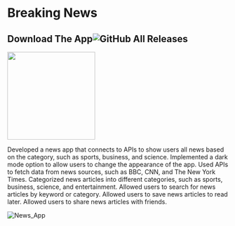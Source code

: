 # Breaking News

## Download The App![GitHub All Releases](https://img.shields.io/github/downloads/HusseinMohamed99/Breaking-News/total?color=green)
<a href="https://github.com/HusseinMohamed99/Breaking-News/releases/download/v0.1.0/Breaking.News.apk"><img src="https://playerzon.com/asset/download.png" width="200"></img></a>


Developed a news app that connects to APIs to show users all news based on the category, such as sports, business, and science.
Implemented a dark mode option to allow users to change the appearance of the app.
Used APIs to fetch data from news sources, such as BBC, CNN, and The New York Times.
Categorized news articles into different categories, such as sports, business, science, and entertainment.
Allowed users to search for news articles by keyword or category.
Allowed users to save news articles to read later.
Allowed users to share news articles with friends.



![News_App](https://user-images.githubusercontent.com/84459939/189492649-395d91b7-41fc-4172-ad15-4354d744cadb.png)
